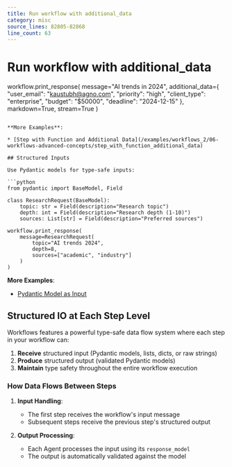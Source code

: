 ```yaml
---
title: Run workflow with additional_data
category: misc
source_lines: 82805-82868
line_count: 63
---
```


# Run workflow with additional_data
workflow.print_response(
    message="AI trends in 2024",
    additional_data={
        "user_email": "kaustubh@agno.com",
        "priority": "high",
        "client_type": "enterprise",
        "budget": "$50000",
        "deadline": "2024-12-15"
    },
    markdown=True,
    stream=True
)
```

**More Examples**:

* [Step with Function and Additional Data](/examples/workflows_2/06-workflows-advanced-concepts/step_with_function_additional_data)

## Structured Inputs

Use Pydantic models for type-safe inputs:

```python
from pydantic import BaseModel, Field

class ResearchRequest(BaseModel):
    topic: str = Field(description="Research topic")
    depth: int = Field(description="Research depth (1-10)")
    sources: List[str] = Field(description="Preferred sources")

workflow.print_response(
    message=ResearchRequest(
        topic="AI trends 2024",
        depth=8,
        sources=["academic", "industry"]
    )
)
```

**More Examples**:

* [Pydantic Model as Input](/examples/workflows_2/06-workflows-advanced-concepts/pydantic_model_as_input)

## Structured IO at Each Step Level

Workflows features a powerful type-safe data flow system where each step in your workflow can:

1. **Receive** structured input (Pydantic models, lists, dicts, or raw strings)
2. **Produce** structured output (validated Pydantic models)
3. **Maintain** type safety throughout the entire workflow execution

### How Data Flows Between Steps

1. **Input Handling**:
   * The first step receives the workflow's input message
   * Subsequent steps receive the previous step's structured output

2. **Output Processing**:
   * Each Agent processes the input using its `response_model`
   * The output is automatically validated against the model

```python
